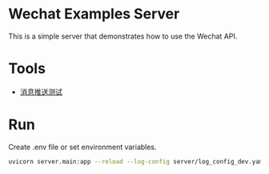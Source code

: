 # Wechat Examples Server

This is a simple server that demonstrates how to use the Wechat API.

# Tools
- [消息推送测试](https://developers.weixin.qq.com/apiExplorer?type=messagePush)

# Run

Create .env file or set environment variables.

```bash
uvicorn server.main:app --reload --log-config server/log_config_dev.yaml --host 0.0.0.0 --port 8000
```